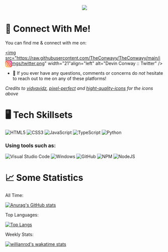 <p align="center">
  <img src="https://i.imgur.com/oJ2p8ny.png">
</p>

🔗 Connect With Me!
===================

You can find me & connect with me on:

<a href=""><img src="https://raw.githubusercontent.com/TheConwayy/TheConwayy/main/imgs/twitter.png" width="21"align="left" alt="Devin Conway :: Twitter" /></a>
<a href=""><img src="https://raw.githubusercontent.com/TheConwayy/TheConwayy/main/imgs/instagram.png" width="21" align="left" alt="Devin Conway :: Instagram" /></a>
</br>

- 💬 If you ever have any questions, comments or concerns do *not* hesitate to reach out to me on any of these platforms!

*Credits to [vidyavidz](https://www.flaticon.com/authors/vidyavidz), [pixel-perfect](https://www.flaticon.com/authors/pixel-perfect) and [hight-quality-icons](https://www.flaticon.com/authors/hight-quality-icons) for the icons above*

🖥️ Tech Skillsets
==================

![HTML5](https://img.shields.io/badge/html5-%23E34F26.svg?style=for-the-badge&logo=html5&logoColor=white) ![CSS3](https://img.shields.io/badge/css3-%231572B6.svg?style=for-the-badge&logo=css3&logoColor=white) ![JavaScript](https://img.shields.io/badge/javascript-%23323330.svg?style=for-the-badge&logo=javascript&logoColor=%23F7DF1E) ![TypeScript](https://img.shields.io/badge/typescript-%23007ACC.svg?style=for-the-badge&logo=typescript&logoColor=white) ![Python](https://img.shields.io/badge/python-3670A0?style=for-the-badge&logo=python&logoColor=ffdd54)

### Using tools such as:

![Visual Studio Code](https://img.shields.io/badge/Visual%20Studio%20Code-0078d7.svg?style=for-the-badge&logo=visual-studio-code&logoColor=white) ![Windows](https://img.shields.io/badge/Windows-0078D6?style=for-the-badge&logo=windows&logoColor=white) ![GitHub](https://img.shields.io/badge/github-%23121011.svg?style=for-the-badge&logo=github&logoColor=white) ![NPM](https://img.shields.io/badge/NPM-%23000000.svg?style=for-the-badge&logo=npm&logoColor=white) ![NodeJS](https://img.shields.io/badge/node.js-6DA55F?style=for-the-badge&logo=node.js&logoColor=white)

📈 Some Statistics
==================

All Time:

[![Anurag's GitHub stats](https://github-readme-stats.vercel.app/api?username=TheConwayy&theme=dark&show_icons=true)](https://github.com/anuraghazra/github-readme-stats)

Top Languages:

[![Top Langs](https://github-readme-stats.vercel.app/api/top-langs/?username=TheConwayy&theme=dark&show_icons=true)](https://github.com/anuraghazra/github-readme-stats)

Weekly Stats:

[![willianrod's wakatime stats](https://github-readme-stats.vercel.app/api/wakatime?username=DevinConway&theme=dark&show_icons=true)](https://github.com/anuraghazra/github-readme-stats)
